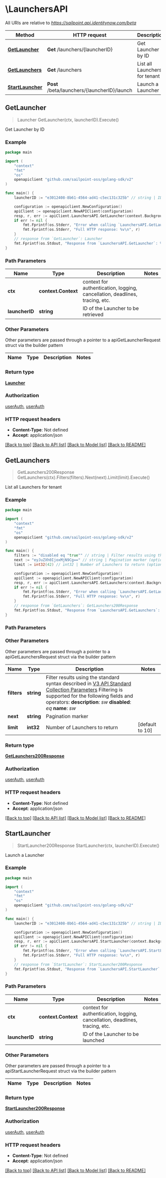 # \LaunchersAPI

All URIs are relative to *https://sailpoint.api.identitynow.com/beta*

Method | HTTP request | Description
------------- | ------------- | -------------
[**GetLauncher**](LaunchersAPI.md#GetLauncher) | **Get** /launchers/{launcherID} | Get Launcher by ID
[**GetLaunchers**](LaunchersAPI.md#GetLaunchers) | **Get** /launchers | List all Launchers for tenant
[**StartLauncher**](LaunchersAPI.md#StartLauncher) | **Post** /beta/launchers/{launcherID}/launch | Launch a Launcher



## GetLauncher

> Launcher GetLauncher(ctx, launcherID).Execute()

Get Launcher by ID



### Example

```go
package main

import (
	"context"
	"fmt"
	"os"
	openapiclient "github.com/sailpoint-oss/golang-sdk/v2"
)

func main() {
	launcherID := "e3012408-8b61-4564-ad41-c5ec131c325b" // string | ID of the Launcher to be retrieved

	configuration := openapiclient.NewConfiguration()
	apiClient := openapiclient.NewAPIClient(configuration)
	resp, r, err := apiClient.LaunchersAPI.GetLauncher(context.Background(), launcherID).Execute()
	if err != nil {
		fmt.Fprintf(os.Stderr, "Error when calling `LaunchersAPI.GetLauncher``: %v\n", err)
		fmt.Fprintf(os.Stderr, "Full HTTP response: %v\n", r)
	}
	// response from `GetLauncher`: Launcher
	fmt.Fprintf(os.Stdout, "Response from `LaunchersAPI.GetLauncher`: %v\n", resp)
}
```

### Path Parameters


Name | Type | Description  | Notes
------------- | ------------- | ------------- | -------------
**ctx** | **context.Context** | context for authentication, logging, cancellation, deadlines, tracing, etc.
**launcherID** | **string** | ID of the Launcher to be retrieved | 

### Other Parameters

Other parameters are passed through a pointer to a apiGetLauncherRequest struct via the builder pattern


Name | Type | Description  | Notes
------------- | ------------- | ------------- | -------------


### Return type

[**Launcher**](Launcher.md)

### Authorization

[userAuth](../README.md#userAuth), [userAuth](../README.md#userAuth)

### HTTP request headers

- **Content-Type**: Not defined
- **Accept**: application/json

[[Back to top]](#) [[Back to API list]](../README.md#documentation-for-api-endpoints)
[[Back to Model list]](../README.md#documentation-for-models)
[[Back to README]](../README.md)


## GetLaunchers

> GetLaunchers200Response GetLaunchers(ctx).Filters(filters).Next(next).Limit(limit).Execute()

List all Launchers for tenant



### Example

```go
package main

import (
	"context"
	"fmt"
	"os"
	openapiclient "github.com/sailpoint-oss/golang-sdk/v2"
)

func main() {
	filters := "disabled eq "true"" // string | Filter results using the standard syntax described in [V3 API Standard Collection Parameters](https://developer.sailpoint.com/idn/api/standard-collection-parameters#filtering-results)  Filtering is supported for the following fields and operators:  **description**: *sw*  **disabled**: *eq*  **name**: *sw* (optional)
	next := "eyJuZXh0IjoxMjN9Cg==" // string | Pagination marker (optional)
	limit := int32(42) // int32 | Number of Launchers to return (optional) (default to 10)

	configuration := openapiclient.NewConfiguration()
	apiClient := openapiclient.NewAPIClient(configuration)
	resp, r, err := apiClient.LaunchersAPI.GetLaunchers(context.Background()).Filters(filters).Next(next).Limit(limit).Execute()
	if err != nil {
		fmt.Fprintf(os.Stderr, "Error when calling `LaunchersAPI.GetLaunchers``: %v\n", err)
		fmt.Fprintf(os.Stderr, "Full HTTP response: %v\n", r)
	}
	// response from `GetLaunchers`: GetLaunchers200Response
	fmt.Fprintf(os.Stdout, "Response from `LaunchersAPI.GetLaunchers`: %v\n", resp)
}
```

### Path Parameters



### Other Parameters

Other parameters are passed through a pointer to a apiGetLaunchersRequest struct via the builder pattern


Name | Type | Description  | Notes
------------- | ------------- | ------------- | -------------
 **filters** | **string** | Filter results using the standard syntax described in [V3 API Standard Collection Parameters](https://developer.sailpoint.com/idn/api/standard-collection-parameters#filtering-results)  Filtering is supported for the following fields and operators:  **description**: *sw*  **disabled**: *eq*  **name**: *sw* | 
 **next** | **string** | Pagination marker | 
 **limit** | **int32** | Number of Launchers to return | [default to 10]

### Return type

[**GetLaunchers200Response**](GetLaunchers200Response.md)

### Authorization

[userAuth](../README.md#userAuth), [userAuth](../README.md#userAuth)

### HTTP request headers

- **Content-Type**: Not defined
- **Accept**: application/json

[[Back to top]](#) [[Back to API list]](../README.md#documentation-for-api-endpoints)
[[Back to Model list]](../README.md#documentation-for-models)
[[Back to README]](../README.md)


## StartLauncher

> StartLauncher200Response StartLauncher(ctx, launcherID).Execute()

Launch a Launcher



### Example

```go
package main

import (
	"context"
	"fmt"
	"os"
	openapiclient "github.com/sailpoint-oss/golang-sdk/v2"
)

func main() {
	launcherID := "e3012408-8b61-4564-ad41-c5ec131c325b" // string | ID of the Launcher to be launched

	configuration := openapiclient.NewConfiguration()
	apiClient := openapiclient.NewAPIClient(configuration)
	resp, r, err := apiClient.LaunchersAPI.StartLauncher(context.Background(), launcherID).Execute()
	if err != nil {
		fmt.Fprintf(os.Stderr, "Error when calling `LaunchersAPI.StartLauncher``: %v\n", err)
		fmt.Fprintf(os.Stderr, "Full HTTP response: %v\n", r)
	}
	// response from `StartLauncher`: StartLauncher200Response
	fmt.Fprintf(os.Stdout, "Response from `LaunchersAPI.StartLauncher`: %v\n", resp)
}
```

### Path Parameters


Name | Type | Description  | Notes
------------- | ------------- | ------------- | -------------
**ctx** | **context.Context** | context for authentication, logging, cancellation, deadlines, tracing, etc.
**launcherID** | **string** | ID of the Launcher to be launched | 

### Other Parameters

Other parameters are passed through a pointer to a apiStartLauncherRequest struct via the builder pattern


Name | Type | Description  | Notes
------------- | ------------- | ------------- | -------------


### Return type

[**StartLauncher200Response**](StartLauncher200Response.md)

### Authorization

[userAuth](../README.md#userAuth), [userAuth](../README.md#userAuth)

### HTTP request headers

- **Content-Type**: Not defined
- **Accept**: application/json

[[Back to top]](#) [[Back to API list]](../README.md#documentation-for-api-endpoints)
[[Back to Model list]](../README.md#documentation-for-models)
[[Back to README]](../README.md)

